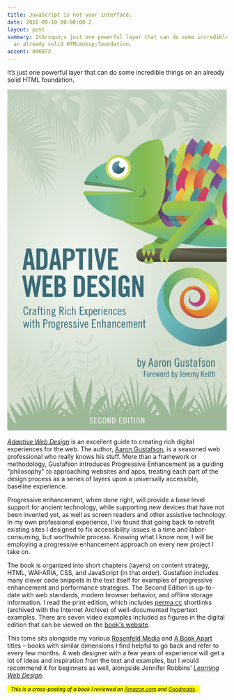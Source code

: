 ```yaml
---
title: JavaScript is not your interface.
date: 2016-09-10 00:00:00 Z
layout: post
summary: It&rsquo;s just one powerful layer that can do some incredible things on
  an already solid HTML&nbsp;foundation.
accent: 006B73
---
```


<p class="lede">It&rsquo;s just one powerful layer that can do some incredible things on an already solid HTML&nbsp;foundation.</p>

<a href="http://adaptivewebdesign.info/"><img class="book" src="/images/post-images/adaptive-web-cover.jpg" alt="Cover of Adaptive Web Design" /></a>

[*Adaptive Web Design*](http://adaptivewebdesign.info/) is an excellent guide to creating rich digital experiences for the web. The author, [Aaron Gustafson](https://www.aaron-gustafson.com/), is a seasoned web professional who really knows his stuff. More than a framework or methodology, Gustafson introduces Progressive Enhancement as a guiding "philosophy" to approaching websites and apps, treating each part of the design process as a series of layers upon a universally accessible, baseline&nbsp;experience.

Progressive enhancement, when done right, will provide a base level support for ancient technology, while supporting new devices that have not been invented yet, as well as screen readers and other assistive technology. In my own professional experience, I've found that going back to retrofit existing sites I designed to fix accessibility issues is a time and labor-consuming, but worthwhile process. Knowing what I know now, I will be employing a progressive enhancement approach on every new project I take&nbsp;on.

The book is organized into short chapters (layers) on content strategy, HTML, WAI-ARIA, CSS, and JavaScript (in that order). Gustafson includes many clever code snippets in the text itself for examples of progressive enhancement and performance strategies. The Second Edition is up-to-date with web standards, modern browser behavior, and offline storage information. I read the print edition, which includes [perma.cc](http://perma.cc) shortlinks (archived with the Internet Archive) of well-documented hypertext examples. There are seven video examples included as figures in the digital edition that can be viewed on the [book's&nbsp;website](http://adaptivewebdesign.info/2nd-edition/videos/).

This tome sits alongside my various [Rosenfeld Media](http://rosenfeldmedia.com/) and [A Book Apart](http://abookapart.com/) titles &ndash; books with similar dimensions I find helpful to go back and refer to every few months. A web designer with a few years of experience will get a lot of ideas and inspiration from the text and examples, but I would recommend it for beginners as well, alongside Jennifer Robbins’ [*Learning Web&nbsp;Design*](http://www.learningwebdesign.com/).

<mark>&nbsp;
<small><em>This is a cross-posting of a book I reviewed on <a href="https://www.amazon.com/gp/review/R3MB2MRMDDLDCW?ref_=glimp_1rv_cl">Amazon.com</a> and&nbsp;<a href="https://www.goodreads.com/book/show/28095620-adaptive-web-design">Goodreads</a>. </em></small>
&nbsp;
</mark>